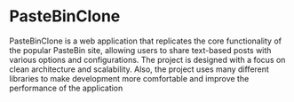 # PasteBinClone

PasteBinClone is a web application that replicates the core functionality of the popular PasteBin site, allowing users to share text-based posts with various options and configurations. The project is designed with a focus on clean architecture and scalability. Also, the project uses many different libraries to make development more comfortable and improve the performance of the application
